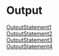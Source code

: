 # Output
[OutputStatement1](https://github.com/akhifasheik/AdvancedJava/blob/main/JDBC9c-AppendEmployee/emp9c1.png)<br>
[OutputStatement2](https://github.com/akhifasheik/AdvancedJava/blob/main/JDBC9c-AppendEmployee/emp9c2.png)<br>
[OutputStatement3](https://github.com/akhifasheik/AdvancedJava/blob/main/JDBC9c-AppendEmployee/emp9c3.png)<br>
[OutputStatement4](https://github.com/akhifasheik/AdvancedJava/blob/main/JDBC9c-AppendEmployee/emp9c4.png)<br>

